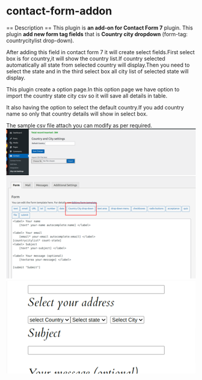 # contact-form-addon
== Description ==
This plugin is **an add-on for Contact Form 7** plugin. This plugin **add new form tag fields** that is **Country city dropdown** (form-tag: countrycitylist drop-down).

After adding this field in contact form 7 it will create select fields.First select box is for country,it will show the country list.If country selected automatically all state from selected country will display.Then you need to select the state and in the third select box all city list of selected state will display.

This plugin create a option page.In this option page we have option to import the country state city csv so it will save all details in table.

It also having the option to select the default country.If you add country name so only that country details will show in select box.

The sample csv file attach you can modify as per required.
<img src="https://github.com/rajatmeshram/contact-form-addon/blob/main/c1.png" />
<img src="https://github.com/rajatmeshram/contact-form-addon/blob/main/c2.png" />
<img src="https://github.com/rajatmeshram/contact-form-addon/blob/main/c3.png" />

